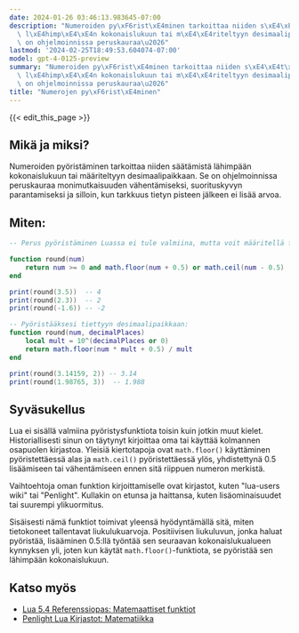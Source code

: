```yaml
---
date: 2024-01-26 03:46:13.983645-07:00
description: "Numeroiden py\xF6rist\xE4minen tarkoittaa niiden s\xE4\xE4t\xE4mist\xE4\
  \ l\xE4himp\xE4\xE4n kokonaislukuun tai m\xE4\xE4riteltyyn desimaalipaikkaan. Se\
  \ on ohjelmoinnissa peruskauraa\u2026"
lastmod: '2024-02-25T18:49:53.604074-07:00'
model: gpt-4-0125-preview
summary: "Numeroiden py\xF6rist\xE4minen tarkoittaa niiden s\xE4\xE4t\xE4mist\xE4\
  \ l\xE4himp\xE4\xE4n kokonaislukuun tai m\xE4\xE4riteltyyn desimaalipaikkaan. Se\
  \ on ohjelmoinnissa peruskauraa\u2026"
title: "Numerojen py\xF6rist\xE4minen"
---
```


{{< edit_this_page >}}

## Mikä ja miksi?
Numeroiden pyöristäminen tarkoittaa niiden säätämistä lähimpään kokonaislukuun tai määriteltyyn desimaalipaikkaan. Se on ohjelmoinnissa peruskauraa monimutkaisuuden vähentämiseksi, suorituskyvyn parantamiseksi ja silloin, kun tarkkuus tietyn pisteen jälkeen ei lisää arvoa.

## Miten:
```lua
-- Perus pyöristäminen Luassa ei tule valmiina, mutta voit määritellä funktion:

function round(num)
    return num >= 0 and math.floor(num + 0.5) or math.ceil(num - 0.5)
end

print(round(3.5))  -- 4
print(round(2.3))  -- 2
print(round(-1.6)) -- -2

-- Pyöristääksesi tiettyyn desimaalipaikkaan:
function round(num, decimalPlaces)
    local mult = 10^(decimalPlaces or 0)
    return math.floor(num * mult + 0.5) / mult
end

print(round(3.14159, 2)) -- 3.14
print(round(1.98765, 3))  -- 1.988
```

## Syväsukellus
Lua ei sisällä valmiina pyöristysfunktiota toisin kuin jotkin muut kielet. Historiallisesti sinun on täytynyt kirjoittaa oma tai käyttää kolmannen osapuolen kirjastoa. Yleisiä kiertotapoja ovat `math.floor()` käyttäminen pyöristettäessä alas ja `math.ceil()` pyöristettäessä ylös, yhdistettynä 0.5 lisäämiseen tai vähentämiseen ennen sitä riippuen numeron merkistä.

Vaihtoehtoja oman funktion kirjoittamiselle ovat kirjastot, kuten "lua-users wiki" tai "Penlight". Kullakin on etunsa ja haittansa, kuten lisäominaisuudet tai suurempi ylikuormitus.

Sisäisesti nämä funktiot toimivat yleensä hyödyntämällä sitä, miten tietokoneet tallentavat liukulukuarvoja. Positiivisen liukuluvun, jonka haluat pyöristää, lisääminen 0.5:llä työntää sen seuraavan kokonaislukualueen kynnyksen yli, joten kun käytät `math.floor()`-funktiota, se pyöristää sen lähimpään kokonaislukuun.

## Katso myös
- [Lua 5.4 Referenssiopas: Matemaattiset funktiot](https://www.lua.org/manual/5.4/manual.html#6.7)
- [Penlight Lua Kirjastot: Matematiikka](https://github.com/lunarmodules/Penlight)
